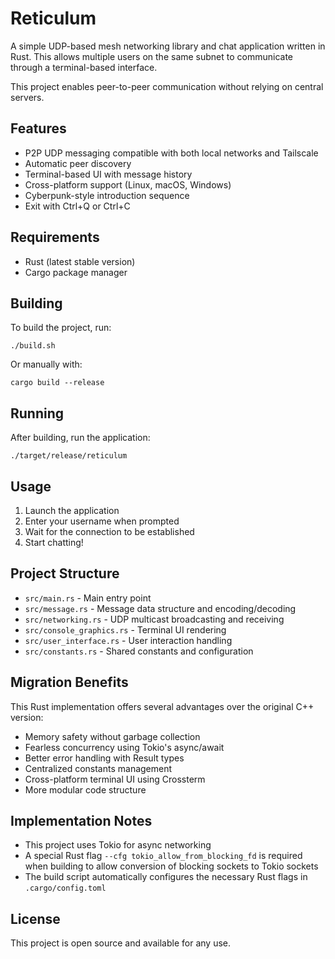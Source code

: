 # Reticulum

A simple UDP-based mesh networking library and chat application written in Rust. This allows multiple users on the same subnet to communicate through a terminal-based interface.

This project enables peer-to-peer communication without relying on central servers.

## Features

- P2P UDP messaging compatible with both local networks and Tailscale
- Automatic peer discovery
- Terminal-based UI with message history
- Cross-platform support (Linux, macOS, Windows)
- Cyberpunk-style introduction sequence
- Exit with Ctrl+Q or Ctrl+C

## Requirements

- Rust (latest stable version)
- Cargo package manager

## Building

To build the project, run:

```
./build.sh
```

Or manually with:

```
cargo build --release
```

## Running

After building, run the application:

```
./target/release/reticulum
```

## Usage

1. Launch the application
2. Enter your username when prompted
3. Wait for the connection to be established
4. Start chatting!

## Project Structure

- `src/main.rs` - Main entry point
- `src/message.rs` - Message data structure and encoding/decoding
- `src/networking.rs` - UDP multicast broadcasting and receiving
- `src/console_graphics.rs` - Terminal UI rendering
- `src/user_interface.rs` - User interaction handling
- `src/constants.rs` - Shared constants and configuration

## Migration Benefits

This Rust implementation offers several advantages over the original C++ version:

- Memory safety without garbage collection
- Fearless concurrency using Tokio's async/await
- Better error handling with Result types
- Centralized constants management
- Cross-platform terminal UI using Crossterm
- More modular code structure

## Implementation Notes

- This project uses Tokio for async networking
- A special Rust flag `--cfg tokio_allow_from_blocking_fd` is required when building to allow conversion of blocking sockets to Tokio sockets
- The build script automatically configures the necessary Rust flags in `.cargo/config.toml`

## License

This project is open source and available for any use.